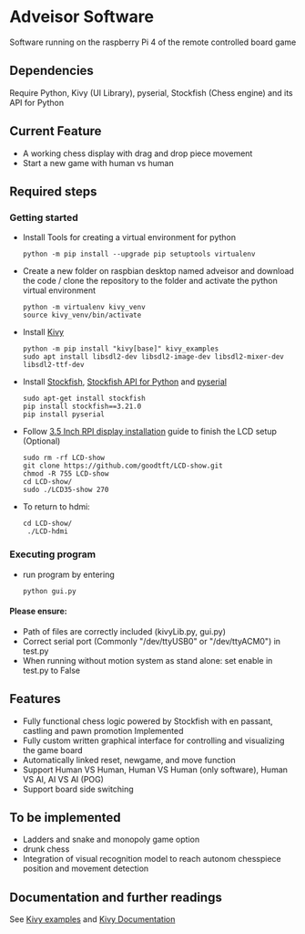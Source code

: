 # Adveisor Software
Software running on the raspberry Pi 4 of the remote controlled board game
## Dependencies
Require Python, Kivy (UI Library), pyserial, Stockfish (Chess engine) and its API for Python

## Current Feature
- A working chess display with drag and drop piece movement
- Start a new game with human vs human

## Required steps 
### Getting started
* Install Tools for creating a virtual environment for python  
	```
	python -m pip install --upgrade pip setuptools virtualenv
	```
* Create a new folder on raspbian desktop named adveisor and download the code / clone the repository to the folder and activate the python virtual environment
	```
	python -m virtualenv kivy_venv
	source kivy_venv/bin/activate
	```
* Install [Kivy](https://kivy.org/doc/stable/gettingstarted/installation.html) 
	```
	python -m pip install "kivy[base]" kivy_examples
	sudo apt install libsdl2-dev libsdl2-image-dev libsdl2-mixer-dev libsdl2-ttf-dev
	```
* Install [Stockfish](https://stockfishchess.org/), [Stockfish API for Python](https://pypi.org/project/stockfish/)  and [pyserial](https://pyserial.readthedocs.io/en/latest/pyserial.html)
	```
	sudo apt-get install stockfish
	pip install stockfish==3.21.0
	pip install pyserial
	```
* Follow [3.5 Inch RPI display installation](http://www.lcdwiki.com/3.5inch_RPi_Display) guide to finish the LCD setup (Optional)
	```
	sudo rm -rf LCD-show
	git clone https://github.com/goodtft/LCD-show.git
	chmod -R 755 LCD-show
	cd LCD-show/
	sudo ./LCD35-show 270
	```
* To return to hdmi:
	```
	cd LCD-show/
	 ./LCD-hdmi
	```
### Executing program
* run program by entering 
	```
	python gui.py
	```
#### Please ensure: 
* Path of files are correctly included (kivyLib.py, gui.py)
* Correct serial port (Commonly "/dev/ttyUSB0" or "/dev/ttyACM0") in test.py
* When running without motion system as stand alone: set enable in test.py to False
## Features
- Fully functional chess logic powered by Stockfish with en passant, castling and pawn promotion Implemented
- Fully custom written graphical interface for controlling and visualizing the game board
- Automatically linked reset, newgame, and move function
- Support Human VS Human, Human VS Human (only software), Human VS AI, AI VS AI (POG)
- Support board side switching 

## To be implemented
* Ladders and snake and monopoly game option
* drunk chess
* Integration of visual recognition model to reach autonom chesspiece position and movement detection


## Documentation and further readings 
See [Kivy examples](https://kivy.org/doc/stable/examples/gallery.html) and [Kivy Documentation](https://kivy.org/doc/stable/api-kivy.html)
